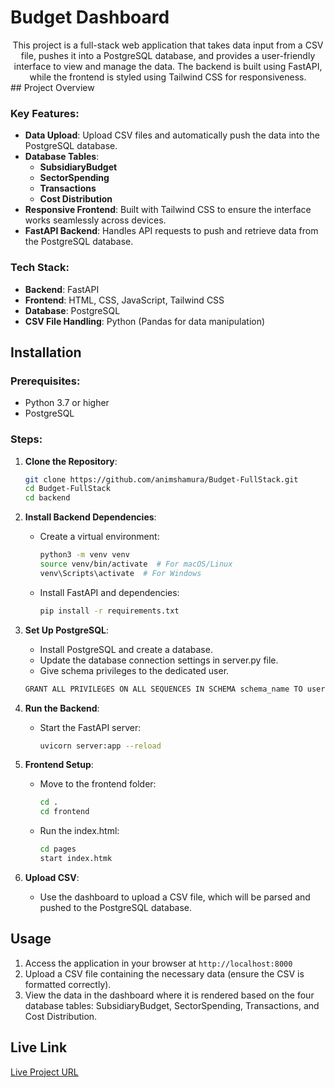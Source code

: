 

# Budget Dashboard
<div align = "center">
This project is a full-stack web application that takes data input from a CSV file, pushes it into a PostgreSQL database, and provides a user-friendly interface to view and manage the data. The backend is built using FastAPI, while the frontend is styled using Tailwind CSS for responsiveness.
</div>
## Project Overview

### Key Features:
- **Data Upload**: Upload CSV files and automatically push the data into the PostgreSQL database.
- **Database Tables**: 
  - **SubsidiaryBudget**
  - **SectorSpending**
  - **Transactions**
  - **Cost Distribution**
- **Responsive Frontend**: Built with Tailwind CSS to ensure the interface works seamlessly across devices.
- **FastAPI Backend**: Handles API requests to push and retrieve data from the PostgreSQL database.

### Tech Stack:
- **Backend**: FastAPI
- **Frontend**: HTML, CSS, JavaScript, Tailwind CSS
- **Database**: PostgreSQL
- **CSV File Handling**: Python (Pandas for data manipulation)

## Installation

### Prerequisites:
- Python 3.7 or higher
- PostgreSQL


### Steps:

1. **Clone the Repository**:
   ```bash
   git clone https://github.com/animshamura/Budget-FullStack.git
   cd Budget-FullStack
   cd backend
   ```

2. **Install Backend Dependencies**:
   - Create a virtual environment:
     ```bash
     python3 -m venv venv
     source venv/bin/activate  # For macOS/Linux
     venv\Scripts\activate  # For Windows
     ```
   - Install FastAPI and dependencies:
     ```bash
     pip install -r requirements.txt
     ```

3. **Set Up PostgreSQL**:
   - Install PostgreSQL and create a database.
   - Update the database connection settings in server.py file. 
   - Give schema privileges to the dedicated user.
    ```bash
    GRANT ALL PRIVILEGES ON ALL SEQUENCES IN SCHEMA schema_name TO username;
    ```
4. **Run the Backend**:
   - Start the FastAPI server:
     ```bash
     uvicorn server:app --reload
     ```

5. **Frontend Setup**:
   - Move to the frontend folder:
     ```bash
     cd .
     cd frontend
     ```
   - Run the index.html:
     ```bash
     cd pages
     start index.htmk
     ```

6. **Upload CSV**: 
   - Use the dashboard to upload a CSV file, which will be parsed and pushed to the PostgreSQL database.

## Usage

1. Access the application in your browser at `http://localhost:8000` 
2. Upload a CSV file containing the necessary data (ensure the CSV is formatted correctly).
3. View the data in the dashboard where it is rendered based on the four database tables: SubsidiaryBudget, SectorSpending, Transactions, and Cost Distribution.

## Live Link

[Live Project URL](https://shamura-dashboard.netlify.app)



